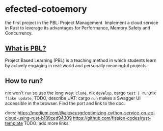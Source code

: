 # efected-cotoemory
the first project in the PBL: Project Management. 
Implement a cloud service in Rust to leverage its advantages for Performance, Memory Safety and Concurrency.

## [What is PBL?](https://www.pblworks.org/what-is-pbl)
Project Based Learning (PBL) is a teaching method in which students learn by actively engaging in real-world and personally meaningful projects.

## How to run?
nix won't `run` so use the long way: `clone`, nix `develop`, cargo `test | run`,nix `flake update`,
TODO, describe UAT:  cargo `run` makes a Swagger UI accessible in the browser. Find the port and link to the doc.

docs: 
https://medium.com/@alexeusgr/optimizing-python-service-on-ae-cloud-using-rust-b189ced94309
https://github.com/fission-codes/rust-template
TODO: add more links.
